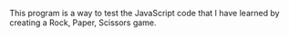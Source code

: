 This program is a way to test the JavaScript code that I have learned by creating a Rock, Paper, Scissors game.